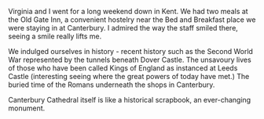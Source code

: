 Virginia and I went for a long weekend down in Kent. We had two meals at the Old Gate Inn, a convenient hostelry near the Bed and Breakfast place we were staying in at Canterbury. I admired the way the staff smiled there, seeing a smile really lifts me.

We indulged ourselves in history - recent history such as the Second World War represented by the tunnels beneath Dover Castle. The unsavoury lives of those who have been called Kings of England as instanced at Leeds Castle (interesting seeing where the great powers of today have met.) The buried time of the Romans underneath the shops in Canterbury.

Canterbury Cathedral itself is like a historical scrapbook, an ever-changing monument.
